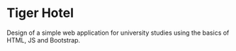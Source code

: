# Tiger Hotel

Design of a simple web application for university studies using the basics of HTML, JS and Bootstrap.